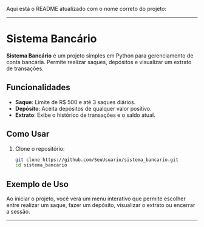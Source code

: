Aqui está o README atualizado com o nome correto do projeto:

---

# Sistema Bancário

**Sistema Bancário** é um projeto simples em Python para gerenciamento de conta bancária. Permite realizar saques, depósitos e visualizar um extrato de transações.

## Funcionalidades

- **Saque**: Limite de R$ 500 e até 3 saques diários.
- **Depósito**: Aceita depósitos de qualquer valor positivo.
- **Extrato**: Exibe o histórico de transações e o saldo atual.

## Como Usar

1. Clone o repositório:
   ```bash
   git clone https://github.com/SeuUsuario/sistema_bancario.git
   cd sistema_bancario
   ```

## Exemplo de Uso

Ao iniciar o projeto, você verá um menu interativo que permite escolher entre realizar um saque, fazer um depósito, visualizar o extrato ou encerrar a sessão.

---


